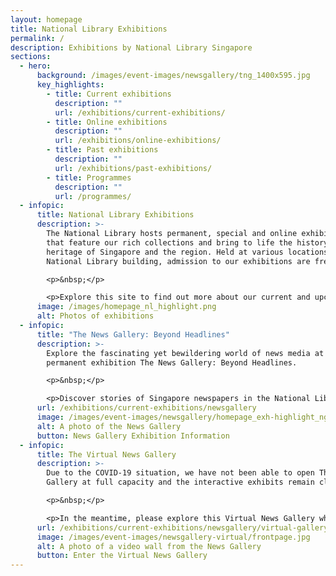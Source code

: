 ```yaml
---
layout: homepage
title: National Library Exhibitions
permalink: /
description: Exhibitions by National Library Singapore
sections:
  - hero:
      background: /images/event-images/newsgallery/tng_1400x595.jpg
      key_highlights:
        - title: Current exhibitions
          description: ""
          url: /exhibitions/current-exhibitions/
        - title: Online exhibitions
          description: ""
          url: /exhibitions/online-exhibitions/
        - title: Past exhibitions
          description: ""
          url: /exhibitions/past-exhibitions/
        - title: Programmes
          description: ""
          url: /programmes/
  - infopic:
      title: National Library Exhibitions
      description: >-
        The National Library hosts permanent, special and online exhibitions
        that feature our rich collections and bring to life the history and
        heritage of Singapore and the region. Held at various locations in the
        National Library building, admission to our exhibitions are free.

        <p>&nbsp;</p>

        <p>Explore this site to find out more about our current and upcoming exhibitions and programmes. Visit our Online Exhibitions to enjoy virtual tours of past shows and access specially curated digital content.</p>
      image: /images/homepage_nl_highlight.png
      alt: Photos of exhibitions
  - infopic:
      title: "The News Gallery: Beyond Headlines"
      description: >-
        Explore the fascinating yet bewildering world of news media at our
        permanent exhibition The News Gallery: Beyond Headlines.

        <p>&nbsp;</p>

        <p>Discover stories of Singapore newspapers in the National Library’s collection dating from the 1820s and learn about significant episodes from Singapore’s history through the perspectives of different media. Gain insights into fake news, and learn how you can be more discerning about information and media, through our rich resources on newspapers.</p>
      url: /exhibitions/current-exhibitions/newsgallery
      image: /images/event-images/newsgallery/homepage_exh-highlight_ng.jpg
      alt: A photo of the News Gallery
      button: News Gallery Exhibition Information
  - infopic:
      title: The Virtual News Gallery
      description: >-
        Due to the COVID-19 situation, we have not been able to open The News
        Gallery at full capacity and the interactive exhibits remain closed.

        <p>&nbsp;</p>

        <p>In the meantime, please explore this Virtual News Gallery which features key contents and highlights of the exhibition.</p>
      url: /exhibitions/current-exhibitions/newsgallery/virtual-gallery/
      image: /images/event-images/newsgallery-virtual/frontpage.jpg
      alt: A photo of a video wall from the News Gallery
      button: Enter the Virtual News Gallery
---
```

